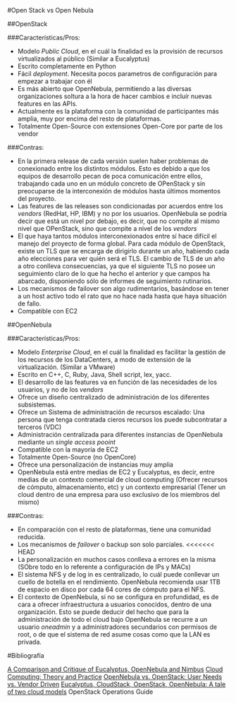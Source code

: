 #Open Stack vs Open Nebula

##OpenStack

###Características/Pros:
- Modelo *Public Cloud*, en el cuál la finalidad es la provisión de recursos virtualizados al público (Similar a Eucalyptus)
- Escrito completamente en Python
- Fácil *deployment*. Necesita pocos parametros de configuración para empezar a trabajar con él
- Es más abierto que OpenNebula, permitiendo a las diversas organizaciones soltura a la hora de hacer cambios e incluír nuevas features en las APIs.
- Actualmente es la plataforma con la comunidad de participantes más amplia, muy por encima del resto de plataformas.
- Totalmente Open-Source con extensiones Open-Core por parte de los vendor

###Contras:
- En la primera release de cada versión suelen haber problemas de conexionado entre los distintos módulos. Esto es debido a que los equipos de desarrollo pecan de poca comunicación entre ellos, trabajando cada uno en un módulo concreto de OPenStack y sin preocuparse de la interconexión de módulos hasta últimos momentos del proyecto.
- Las features de las releases son condicionadas por acuerdos entre los *vendors* (RedHat, HP, IBM) y no por los usuarios. OpenNebula se podría decir que está un nivel por debajo, es decir, que no compite al mismo nivel que OPenStack, sino que compite a nivel de los *vendors*
- El que haya tantos módulos interconexionados entre sí hace difícil el manejo del proyecto de forma global. Para cada módulo de OpenStack, existe un TLS que se encarga de dirigirlo durante un año, habiendo cada año elecciones para ver quién será el TLS. El cambio de TLS de un año a otro conlleva consecuencias, ya que el siguiente TLS no posee un seguimiento claro de lo que ha hecho el anterior y que campos ha abarcado, disponiendo sólo de informes de seguimiento rutinarios.
- Los mecanismos de failover son algo rudimentarios, basándose en tener a un host activo todo el rato que no hace nada hasta que haya situación de fallo.
- Compatible con EC2


##OpenNebula

###Características/Pros:
- Modelo *Enterprise Cloud*, en el cuál la finalidad es facilitar la gestión de los recursos de los DataCenters, a modo de extensión de la virtualización. (Similar a VMware)
- Escrito en C++, C, Ruby, Java, Shell script, lex, yacc.
- El desarrollo de las features va en función de las necesidades de los usuarios, y no de los *vendors*
- Ofrece un diseño centralizado de administración de los diferentes subsistemas.
- Ofrece un Sistema de administración de recursos escalado: Una persona que tenga contratada cieros recursos los puede subcontratar a terceros (VDC)
- Administración centralizada para diferentes instancias de OpenNebula mediante un *single access pooint*
- Compatible con la mayoría de EC2
- Totalmente Open-Source (no OpenCore)
- Ofrece una personalización de instancias muy amplia
- OpenNebula está entre medias de EC2 y Eucalyptus, es decir, entre medias de un contexto comercial de cloud computing (Ofrecer recursos de cómputo, almacenamiento, etc) y un contexto empresarial (Tener un cloud dentro de una empresa para uso exclusivo de los miembros del mismo)

###Contras:
- En comparación con el resto de plataformas, tiene una comunidad reducida.
- Los mecanismos de *failover* o backup son solo parciales.
<<<<<<< HEAD
- La personalización en muchos casos conlleva a errores en la misma (SObre todo en lo referente a configuración de IPs y MACs)
- El sistema NFS y de log in es centralizado, lo cuál puede conllevar un cuello de botella en el rendimiento. OpenNebula recomienda usar 1TB de espacio en disco por cada 64 cores de cómputo para el NFS.
- El contexto de OpenNebula, si no se configura en profundidad, es de cara a ofrecer infraestructura a usuarios conocidos, dentro de una organización. Esto se puede deducir del hecho que para la administración de todo el cloud bajo OpenNebula se recurre a un usuario *oneadmin* y a administradores secundarios con permisos de root, o de que el sistema de red asume cosas como que la LAN es privada.



#Bibliografía

[A Comparison and Critique of Eucalyptus, OpenNebula and Nimbus](http://ccl.cse.nd.edu/research/papers/psempoli-cloudcom.pdf)
[Cloud Computing: Theory and Practice](http://books.google.es/books?id=mpcBw1OnyIgC&printsec=frontcover&hl=es&source=gbs_ge_summary_r&cad=0#v=onepage&q&f=false)
[OpenNebula vs. OpenStack: User Needs vs. Vendor Driven](http://opennebula.org/opennebula-vs-openstack-user-needs-vs-vendor-driven/)
[Eucalyptus, CloudStack, OpenStack, OpenNebula: A tale of two cloud models](http://opennebula.org/eucalyptus-cloudstack-openstack-and-opennebula-a-tale-of-two-cloud-models/)
OpenStack Operations Guide
